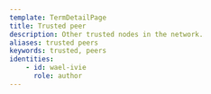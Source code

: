 ```yaml
---
template: TermDetailPage
title: Trusted peer
description: Other trusted nodes in the network.     
aliases: trusted peers
keywords: trusted, peers
identities: 
    - id: wael-ivie
      role: author
---
```


##
